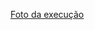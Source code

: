<a href = "https://github.com/charlisonsantos/pdmII-251/blob/main/avaliacoes/avaliacao-03/Captura%20de%20tela%202025-05-20%20141108.png">Foto da execução</a><br>
